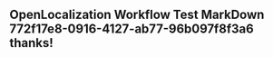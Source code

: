 <properties
ms.topic="hero-topic"
ms.test1="hero-topic"
ms.test2="test"/>

## OpenLocalization Workflow Test MarkDown 772f17e8-0916-4127-ab77-96b097f8f3a6 thanks!

